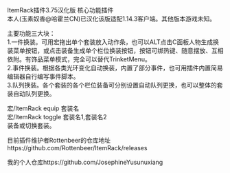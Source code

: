 ItemRack插件3.75汉化版
  核心功能插件  
  本人(玉素奴香@哈霍兰CN)已汉化该版适配1.14.3客户端。其他版本游戏未知。

  主要功能三大块：  
  1.一件换装。可用宏拖出单个套装放入动作条，也可以ALT点击C面板人物生成换装菜单按钮，或点击装备生成单个栏位换装按钮，按钮可绑热键、随意摆放、互相依附。有饰品菜单模式，完全可以替代TrinketMenu。  
  2.事件换装。根据各类光环变化自动换装，内置了部分事件，也可用插件内置简易编辑器自行编写事件脚本。  
  3.队列换装。各个套装的各个栏位装备可分别设置自动队列更换，也可以整体的套装自动队列更换。  

  宏/ItemRack equip 套装名  
  宏/ItemRack toggle 套装名1,套装名2  
  装备或切换套装。  

  目前插件维护者Rottenbeer的仓库地址https://github.com/Rottenbeer/ItemRack/releases   

  我的个人仓库https://github.com/JosephineYusunuxiang  
